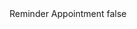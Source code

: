 <?xml version="1.0" encoding="UTF-8"?>
<CustomMetadata xmlns="http://soap.sforce.com/2006/04/metadata">
    <label>Reminder Appointment</label>
    <protected>false</protected>
</CustomMetadata>
